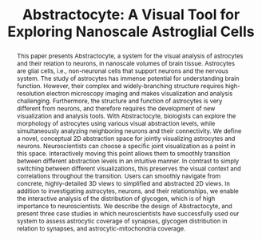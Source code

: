 ---
# this file is written in YAML http://docs.ansible.com/ansible/latest/YAMLSyntax.html
# all lines with a leading sharp are comments and will not be compiled
# longer blocks of text should start with a a leading > to escape all special characters

# URL handle for generated webpage
slug:       abstractocyte

#specifies layout to be used for page generation (do not modify)
layout:     publication

#publication title
title:      'Abstractocyte: A Visual Tool for Exploring Nanoscale Astroglial Cells'
   
#include in selected publications on front page (optional, delete line if not applicable)
display:    selected

#list all publication authors in correct order (please check the spelling is identical to your personal page)
authors:
 - Haneen Mohammed
 - Ali K. Al-Awami
 - Johanna Beyer
 - Corrado Cali
 - Pierre Magistretti
 - Hanspeter Pfister
 - Markus Hadwiger
 
#insert publication venue (displayed on publication page)
venue:      >
    IEEE Transactions on Visualization and Computer Graphics, Vol.24, No.1 (Proceedings IEEE Scientific Visualization 2017), pp. 853-861
  
#insert short venue (displayed in box in publication list)
shortvenue: >
   IEEE Scientific Visualization 2017

#specify publication year
year:       2018

#insert abstract of publication
abstract:   >
   This paper presents Abstractocyte, a system for the visual analysis of astrocytes and their relation to neurons, in nanoscale volumes of brain tissue. Astrocytes are glial cells, i.e., non-neuronal cells that support neurons and the nervous system. The study of astrocytes has immense potential for understanding brain function. However, their complex and widely-branching structure requires high-resolution electron microscopy imaging and makes visualization and analysis challenging. Furthermore, the structure and function of astrocytes is very different from neurons, and therefore requires the development of new visualization and analysis tools. With Abstractocyte, biologists can explore the morphology of astrocytes using various visual abstraction levels, while simultaneously analyzing neighboring neurons and their connectivity. We define a novel, conceptual 2D abstraction space for jointly visualizing astrocytes and neurons. Neuroscientists can choose a specific joint visualization as a point in this space. Interactively moving this point allows them to smoothly transition between different abstraction levels in an intuitive manner. In contrast to simply switching between different visualizations, this preserves the visual context and correlations throughout the transition. Users can smoothly navigate from concrete, highly-detailed 3D views to simplified and abstracted 2D views. In addition to investigating astrocytes, neurons, and their relationships, we enable the interactive analysis of the distribution of glycogen, which is of high importance to neuroscientists. We describe the design of Abstractocyte, and present three case studies in which neuroscientists have successfully used our system to assess astrocytic coverage of synapses, glycogen distribution in relation to synapses, and astrocytic-mitochondria coverage.
 
#link to hi-res teaser image of publication (please make sure the image is wide, e.g. aspect ratio between 4:2 and 4:1)
teaser:     './publications/2017_mohammed_abstractocyte.jpg'

#link to smaller thumbnail image of publication (please make sure the aspect ratio is 3:2, suggested size is 150x100px)
thumbnail:  './publications/2017_mohammed_thumbnail.png'

#link to publication video (optional): you can either upload the video to our website (insert local link) or host it on youtube or vimeo (in this case insert the youtube/vimeo link)
video:      './publications/2017_mohammed_abstractocyte.mp4'

#link to publication pdf (optional)
pdf:        './publications/2017_mohammed_abstractocyte.pdf'

#insert citation. please format citation by inserting <br> at line breaks, &nbsp;&nbsp; will insert a tab character to prettify the citation
citation:   >
  @article{Mohammed2018Abstractocyte,<br>
   &nbsp;&nbsp;title = {Abstractocyte: A Visual Tool for Exploring Nanoscale Astroglial Cells},<br>
   &nbsp;&nbsp;author = {Mohammed, Haneen and Al-Awami, Ali K. and Beyer, Johanna and Cali, Corrado and Magistretti, Pierre and Pfister, Hanspeter and Hadwiger, Markus},<br>
   &nbsp;&nbsp;journal = {IEEE Transactions on Visualization and Computer Graphics (Proceedings IEEE Scientific Visualization 2017)},<br>
   &nbsp;&nbsp;year = {2018}<br>
   &nbsp;&nbsp;volume = {24},<br>
   &nbsp;&nbsp;number = {1},<br>
   &nbsp;&nbsp;pages = {853--861}<br>
  }

#insert links to additional material for the publication (optional)
#links need a title, a URL and a type (this defines the link icon) which can be one of the following values: code, archive, files, slides or text (this is the default icon)
#links: 
# - title: ExampleCode
#   type:  code
#   url:   './publications/supplementary1.zip' 
# - title: ExampleSlides
#   type:  slides
#   url:   './publications/presentation.pptx' 
   
 #don't forget the leading and trailing --- in a YAML file
---